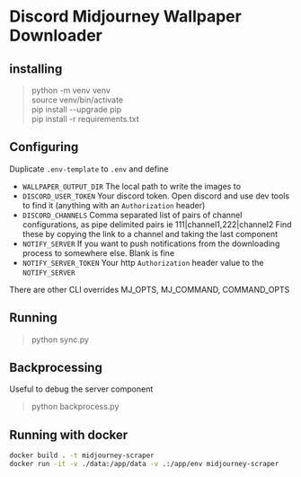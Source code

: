 # Discord Midjourney Wallpaper Downloader

## installing

> python -m venv venv \
> source venv/bin/activate \
> pip install --upgrade pip \
> pip install -r requirements.txt

## Configuring

Duplicate `.env-template` to `.env` and define

- `WALLPAPER_OUTPUT_DIR` The local path to write the images to
- `DISCORD_USER_TOKEN` Your discord token. Open discord and use dev tools to find it (anything with an `Authorization` header)
- `DISCORD_CHANNELS` Comma separated list of pairs of channel configurations, as pipe delimited pairs ie 111|channel1,222|channel2 Find these by copying the link to a channel and taking the last component
- `NOTIFY_SERVER` If you want to push notifications from the downloading process to somewhere else. Blank is fine
- `NOTIFY_SERVER_TOKEN` Your http `Authorization` header value to the `NOTIFY_SERVER`

There are other CLI overrides MJ_OPTS, MJ_COMMAND, COMMAND_OPTS

## Running

> python sync.py

## Backprocessing

Useful to debug the server component

> python backprocess.py

## Running with docker

```sh
docker build . -t midjourney-scraper
docker run -it -v ./data:/app/data -v .:/app/env midjourney-scraper
```
